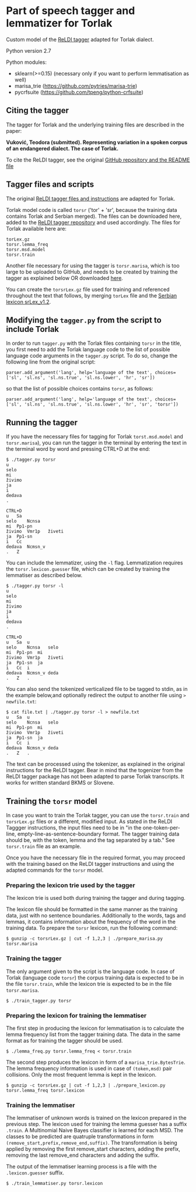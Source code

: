 # Part of speech tagger and lemmatizer for Torlak

Custom model of the [ReLDI tagger](https://github.com/clarinsi/reldi-tagger) adapted for Torlak dialect.

Python version 2.7

Python modules:

* sklearn(>=0.15) (necessary only if you want to perform lemmatisation as well)
* marisa_trie (https://github.com/pytries/marisa-trie)
* pycrfsuite (https://github.com/tpeng/python-crfsuite)

## Citing the tagger

The tagger for Torlak and the underlying training files are described in the paper:

**Vuković, Teodora (submitted). Representing variation in a spoken corpus of an endangered dialect. The case of Torlak.**

To cite the ReLDI tagger, see the original [GitHub repository and the README file](https://github.com/clarinsi/reldi-tagger)

## Tagger files and scripts

The original [ReLDI tagger files and instructions](https://github.com/clarinsi/reldi-tagger) are adapted for Torlak.

Torlak model code is called `torsr` ('tor' + 'sr', because the training data contains Torlak and Serbian merged).
The files can be downloaded here, added to the [ReLDI tagger repository](https://github.com/clarinsi/reldi-tagger) and used accordingly.
The files for Torlak available here are:
```
torLex.gz
torsr.lemma_freq
torsr.msd.model
torsr.train
```
Another file necessary for using the tagger is `torsr.marisa`, which is too large to be uploaded to GitHub, and needs to be created by training the tagger as explained below OR downloaded [here](https://drive.switch.ch/index.php/s/M2gFUIDpyQu1mJe).

You can create the `torsrLex.gz` file used for training and referenced throughout the text that follows, by merging `torLex` file and the [Serbian lexicon srLex_v1.2](https://www.clarin.si/repository/xmlui/bitstream/handle/11356/1073/srLex_v1.2.gz).

## Modifying the `tagger.py` from the script to include Torlak

In order to run `tagger.py` with the Torlak files containing `torsr` in the title, you first need to add the Torlak language code to the list of possible language code arguments in the `tagger.py` script. To do so, change the following line from the original script:
```
parser.add_argument('lang', help='language of the text', choices=['sl', 'sl.ns', 'sl.ns.true', 'sl.ns.lower', 'hr', 'sr'])
```
so that the list of possible choices contains `torsr`, as follows:

```
parser.add_argument('lang', help='language of the text', choices=['sl', 'sl.ns', 'sl.ns.true', 'sl.ns.lower', 'hr', 'sr', 'torsr'])
```

## Running the tagger

If you have the necessary files for tagging for Torlak `torst.msd.model` and `torsr.marisa`), you can run the tagger in the terminal by entering the text in the terminal word by word and pressing CTRL+D at the end:
```
$ ./tagger.py torsr
u
selo
mi
živimo
ja
i
dedava
.

CTRL+D
u	Sa
selo	Ncnsa
mi	Pp1-pn
živimo	Vmr1p	živeti
ja	Pp1-sn
i	Cc
dedava	Ncmsn_v
.	Z
```

You can include the lemmatizer, using the `-l` flag. Lemmatization requires the `torsr.lexicon.guesser` file, which can be created by training the lemmatiser as described below.
```
$ ./tagger.py torsr -l
u
selo
mi
živimo
ja
i
dedava
.

CTRL+D
u	Sa	u
selo	Ncnsa	selo
mi	Pp1-pn	mi
živimo	Vmr1p	živeti
ja	Pp1-sn	ja
i	Cc	i
dedava	Ncmsn_v	deda
.	Z	.
```

You can also send the tokenized verticalized file to be tagged to stdin, as in the example below,and optionally redirect the output to another file using `> newfile.txt`:

```
$ cat file.txt | ./tagger.py torsr -l > newfile.txt
u	Sa	u
selo	Ncnsa	selo
mi	Pp1-pn	mi
živimo	Vmr1p	živeti
ja	Pp1-sn	ja
i	Cc	i
dedava	Ncmsn_v	deda
.	Z	.
```

The text can be processed using the tokenizer, as explained in the original instructions for the ReLDI tagger. Bear in mind that the togenizer from the ReLDI tagger package has not been adapted to parse Torlak transcripts. It works for written standard BKMS or Slovene.

## Training the `torsr` model 

In case you want to train the Torlak tagger, you can use the `torsr.train` and `torsrLex.gz` files or a different, modified input. As stated in the ReLDI Taggger instructions, the input files need to be in "in the one-token-per-line, empty-line-as-sentence-boundary format. The tagger training data should be, with the token, lemma and the tag separated by a tab." See `torsr.train` file as an example. 

Once you have the necessary file in the required format, you may proceed with the training based on the ReLDI tagger instructions and using the adapted commands for the `torsr` model.

### Preparing the lexicon trie used by the tagger

The lexicon trie is used both during training the tagger and during tagging.

The lexicon file should be formatted in the same manner as the training data, just with no sentence boundaries. Additionally to the words, tags and lemmas, it contains information about the frequency of the word in the training data. To prepare the `torsr` lexicon, run the following command:
```
$ gunzip -c torsrLex.gz | cut -f 1,2,3 | ./prepare_marisa.py torsr.marisa

```

### Training the tagger

The only argument given to the script is the language code. In case of Torlak (language code `torsr`) the corpus training data is expected to be in the file `torsr.train`, while the lexicon trie is expected to be in the file `torsr.marisa`.
```
$ ./train_tagger.py torsr

```

### Preparing the lexicon for training the lemmatiser

The first step in producing the lexicon for lemmatisation is to calculate the lemma frequency list from the tagger training data. The data in the same format as for training the tagger should be used.

```
$ ./lemma_freq.py torsr.lemma_freq < torsr.train
```

The second step produces the lexicon in form of a `marisa_trie.BytesTrie`. The lemma frequency information is used in case of `(token,msd)` pair collisions. Only the most frequent lemma is kept in the lexicon.
```
$ gunzip -c torsrLex.gz | cut -f 1,2,3 | ./prepare_lexicon.py torsr.lemma_freq torsr.lexicon
```


### Training the lemmatiser

The lemmatiser of unknown words is trained on the lexicon prepared in the previous step. The lexicon used for training the lemma guesser has a suffix `.train`. A Multinomial Naive Bayes classifier is learned for each MSD. The classes to be predicted are quatruple transformations in form `(remove_start,prefix,remove_end,suffix)`. The transformation is being applied by removing the first remove_start characters, adding the prefix, removing the last remove_end characters and adding the suffix.

The output of the lemmatiser learning process is a file with the `.lexicon.guesser` suffix.
```
$ ./train_lemmatiser.py torsr.lexicon
```
